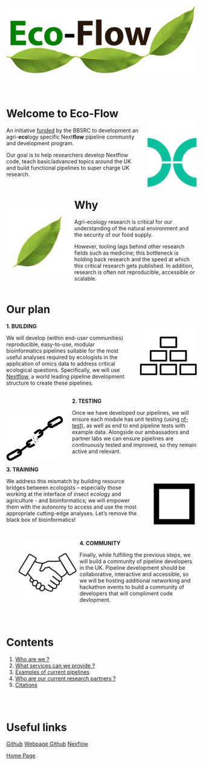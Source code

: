 <img width="500" src="./img/bitmap2.png" />

<br><br>

<img style="margin-left: 1.5rem; margin-top: 3.5rem" align="right" width="130" src="./img/nextflowlogoTopmargin.png" />

# Welcome to Eco-Flow

An initiative [funded](https://gtr.ukri.org/projects?ref=BB%2FX018768%2F1) by the BBSRC to development an agri-**eco**logy specific Next**flow** pipeline community and development program.

Our goal is to help researchers develop Nextflow code, teach basic/advanced topics around the UK and build functional pipelines to super charge UK research.
<br><br>

<img align="left" width="180" src="./img/leaf_whitespace.png" style="margin-top: 2.5rem"  />

# Why

Agri-ecology research is critical for our understanding of the natural environment and the security of our food supply. 

However, tooling lags behind other research fields such as medicine; this bottleneck is holding back research and the speed at which this critical research gets published. In addition, research is often not reproducible, accessible or scalable.
<br><br>

# Our plan

<img style="margin-left: 1.5rem" align="right" width="150" src="./img/building_headspace.png" style="border: 30px white;" />

 **1. BUILDING**

We will develop (within end-user communities) reproducible, easy-to-use, modular bioinformatics pipelines suitable for the most useful analyses required by ecologists in the application of omics data to address critical ecological questions. Specifically, we will use [Nextflow](https://www.nextflow.io/), a world leading pipeline development structure to create these pipelines.
<br><br>

<img style="margin-right: 1.5rem ; margin-top: 3rem" align="left" width="150" src="./img/chain_break.png" style="border: 30px white;" />

 **2. TESTING**

Once we have developed our pipelines, we will ensure each module has unit testing (using [nf-test](https://shorturl.at/kpQ39)), as well as end to end pipeline tests with example data. Alongside our ambassadors and partner labs we can ensure pipelines are continuously tested and improved, so they remain active and relevant. 
<br><br>

<img style="margin-left: 1.5rem ; margin-top: 2.5rem" align="right" width="120" src="./img/blackbox.png" style="border: 30px white;" />

 **3. TRAINING**

We address this mismatch by building resource bridges between ecologists – especially those working at the interface of insect ecology and agriculture - and bioinformatics; we will empower them with the autonomy to access and use the most appropriate cutting-edge analyses. Let’s remove the black box of bioinformatics!
<br>

<img style="margin-left: 1.5rem ; margin-top: 2rem" align="left" width="170" src="./img/handshake.png" style="border: 30px white;" />
<br>

**4. COMMUNITY**

Finally, while fulfilling the previous steps, we will build a community of pipeline developers in the UK. Pipeline development should be collaborative, interactive and accessible, so we will be hosting additional networking and hackathon events to build a community of developers that will compliment code devlopment.

<br><br>

# Contents

1. [Who are we ?](about.md)
2. [What services can we provide ?](services.md)
3. [Examples of current pipelines](pipelines.md)
4. [Who are our current research partners ?](partners.md)
5. [Citations](citations.md)

<br><br>

# Useful links

[Github](https://github.com/Eco-Flow/)
[Webpage Github](https://github.com/Eco-Flow/Eco-Flow.github.io)
[Nexflow](https://www.nextflow.io/)



[Home Page](home.md)
